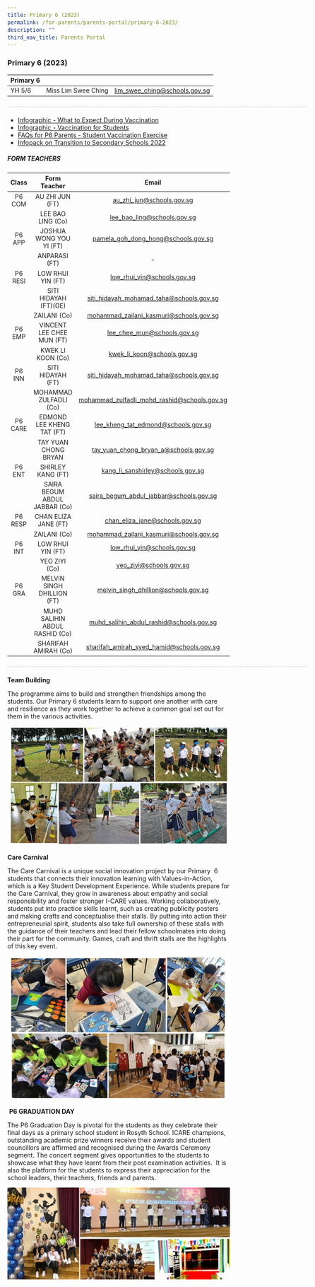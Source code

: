 ```yaml
---
title: Primary 6 (2023)
permalink: /for-parents/parents-portal/primary-6-2023/
description: ""
third_nav_title: Parents Portal
---
```

### Primary 6 (2023)

| Primary 6 |  | |
| -------- | -------- | -------- |
| YH 5/6 | Miss Lim Swee Ching | lim_swee_ching@schools.gov.sg |

<div style="line-height: 19.6px; width: 408px; float: left;"><div style="margin-top: 8px; margin-bottom: 8px; line-height: 19.6px; width: 680px; border-bottom: 1px dashed rgb(204, 204, 204); height: 1px; clear: both;"></div></div> <br>

* [Infographic - What to Expect During Vaccination](/files/Infographic%20-%20What%20to%20Expect%20During%20Vaccination.pdf)
* [Infographic - Vaccination for Students](/files/Infographic%20-%20Vaccination%20for%20Students.pdf)
* [FAQs for P6 Parents - Student Vaccination Exercise](/files/FAQs%20for%20P6%20Parents%20-%20Student%20Vaccination%20Exercise.pdf)
* [Infopack on Transition to Secondary Schools 2022](/files/Infopack%20on%20Transition%20to%20Secondary%20Schools%202022%20(2).pdf)

##### FORM TEACHERS

| Class | Form Teacher | Email |
|:---:|:---:|:---:|
| P6 COM | AU ZHI JUN (FT) | au_zhi_jun@schools.gov.sg |
|   | LEE BAO LING (Co) | lee_bao_ling@schools.gov.sg |
| P6 APP | JOSHUA WONG YOU YI (FT) | pamela_goh_dong_hong@schools.gov.sg |
|   | ANPARASI (FT) | - |
| P6 RESI | LOW RHUI YIN (FT) | low_rhui_yin@schools.gov.sg |
|   | SITI HIDAYAH (FT)(GE) | siti_hidayah_mohamad_taha@schools.gov.sg |
|   | ZAILANI (Co) | mohammad_zailani_kasmuri@schools.gov.sg |
| P6 EMP | VINCENT LEE CHEE MUN (FT) | lee_chee_mun@schools.gov.sg |
|   | KWEK LI KOON (Co) | kwek_li_koon@schools.gov.sg |
| P6 INN | SITI HIDAYAH (FT)	 | siti_hidayah_mohamad_taha@schools.gov.sg |
|   | MOHAMMAD ZULFADLI (Co)	 | mohammad_zulfadli_mohd_rashid@schools.gov.sg |
| P6 CARE   | EDMOND LEE KHENG TAT (FT)	 | lee_kheng_tat_edmond@schools.gov.sg |
|   | TAY YUAN CHONG BRYAN | tay_yuan_chong_bryan_a@schools.gov.sg |
| P6 ENT | SHIRLEY KANG (FT) | kang_li_sanshirley@schools.gov.sg |
|   | SAIRA BEGUM ABDUL JABBAR (Co)   | saira_begum_abdul_jabbar@schools.gov.sg  |
| P6 RESP | CHAN ELIZA JANE (FT) | chan_eliza_jane@schools.gov.sg |
|   | ZAILANI (Co)  | mohammad_zailani_kasmuri@schools.gov.sg |
| P6 INT | LOW RHUI YIN (FT) | low_rhui_yin@schools.gov.sg |
|   | YEO ZIYI (Co) | yeo_ziyi@schools.gov.sg |
| P6 GRA    | MELVIN SINGH DHILLION (FT) | melvin_singh_dhillion@schools.gov.sg |
|   | MUHD SALIHIN ABDUL RASHID (Co) | muhd_salihin_abdul_rashid@schools.gov.sg |
|   | SHARIFAH AMIRAH (Co) | sharifah_amirah_syed_hamid@schools.gov.sg  |

<div style="line-height: 19.6px; width: 408px; float: left;"><div style="margin-top: 8px; margin-bottom: 8px; line-height: 19.6px; width: 680px; border-bottom: 1px dashed rgb(204, 204, 204); height: 1px; clear: both;"></div></div> <br>


**Team Building**

The programme aims to build and strengthen friendships among the students. Our Primary 6 students learn to support one another with care and resilience as they work together to achieve a common goal set out for them in the various activities.

![](/images/P6_1.jpg)

**Care Carnival**

The Care Carnival is a unique social innovation project by our Primary  6 students that connects their innovation learning with Values-in-Action, which is a Key Student Development Experience. While students prepare for the Care Carnival, they grow in awareness about empathy and social responsibility and foster stronger I-CARE values. Working collaboratively, students put into practice skills learnt, such as creating publicity posters and making crafts and conceptualise their stalls. By putting into action their entrepreneurial spirit, students also take full ownership of these stalls with the guidance of their teachers and lead their fellow schoolmates into doing their part for the community. Games, craft and thrift stalls are the highlights of this key event.

![](/images/P6_2.jpg)

 **P6 GRADUATION DAY**

The P6 Graduation Day is pivotal for the students as they celebrate their final days as a primary school student in Rosyth School. ICARE champions, outstanding academic prize winners receive their awards and student councillors are affirmed and recognised during the Awards Ceremony segment. The concert segment gives opportunities to the students to showcase what they have learnt from their post examination activities.  It is also the platform for the students to express their appreciation for the school leaders, their teachers, friends and parents.

![](/images/P6_3.jpg)